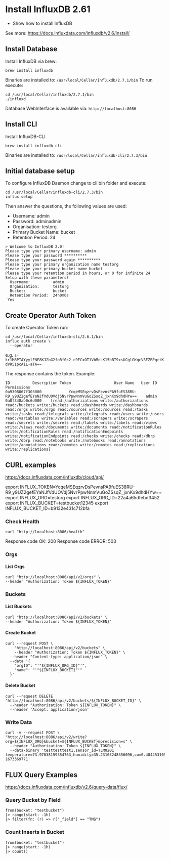 # Install InfluxDB 2.61

- Show how to install InfluxDB

See more: https://docs.influxdata.com/influxdb/v2.6/install/

## Install Database

Install InfluxDB via brew:

```
brew install influxdb
```

Binaries are installed to: `/usr/local/Cellar/influxdb/2.7.1/bin`
To run execute:

```
cd /usr/local/Cellar/influxdb/2.7.1/bin
./influxd
```

Database WebInterface is available via: `http://localhost:8086`

## Install CLI

Install InfluxDB-CLI

```
brew install influxdb-cli
```

Binaries are installed to: `/usr/local/Cellar/influxdb-cli/2.7.3/bin`

## Initial database setup

To configure InfluxDB Daemon change to cli bin folder and execute:

```
cd /usr/local/Cellar/influxdb-cli/2.7.3/bin
influx setup
```

Then answer the questions, the following values are used:

- Username: admin
- Password: adminadmin
- Organisation: testorg
- Primary Bucket Name: bucket
- Retention Period: 24

```
> Welcome to InfluxDB 2.0!
Please type your primary username: admin
Please type your password **********
Please type your password again **********
Please type your primary organization name testorg
Please type your primary bucket name bucket
Please type your retention period in hours, or 0 for infinite 24
Setup with these parameters?
  Username:          admin
  Organization:      testorg
  Bucket:            bucket
  Retention Period:  24h0m0s
 Yes
```

## Create Operator Auth Token

To create Operator Token run:

```
cd /usr/local/Cellar/influxdb-cli/2.6.1/bin
influx auth create \
  --operator
```

e.g. `s-kr1M8PTAYyylFNE8KJ2bG2foRf0c2_c9ECxOT1VbMeLK15bBT9xsUCglGKqcVSEZBPqrtKdVR5IpcA1L-aTA==`

The response contains the token.
Example:

```
ID			Description	Token					User Name	User ID			Permissions
0a9308067f303000			YcqeMSEqzrvDsPevnsPA9fuES38RU-R9_y9UZ2gefEYaNJfVdUOVdj5NvrPpwNnmVuGoZSsqZ_jxnKx9dhdHYw==	admin		0a8f348ab0c6d000	[read:/authorizations write:/authorizations read:/buckets write:/buckets read:/dashboards write:/dashboards read:/orgs write:/orgs read:/sources write:/sources read:/tasks write:/tasks read:/telegrafs write:/telegrafs read:/users write:/users read:/variables write:/variables read:/scrapers write:/scrapers read:/secrets write:/secrets read:/labels write:/labels read:/views write:/views read:/documents write:/documents read:/notificationRules write:/notificationRules read:/notificationEndpoints write:/notificationEndpoints read:/checks write:/checks read:/dbrp write:/dbrp read:/notebooks write:/notebooks read:/annotations write:/annotations read:/remotes write:/remotes read:/replications write:/replications]
```

## CURL examples

https://docs.influxdata.com/influxdb/cloud/api/

export INFLUX_TOKEN=YcqeMSEqzrvDsPevnsPA9fuES38RU-R9_y9UZ2gefEYaNJfVdUOVdj5NvrPpwNnmVuGoZSsqZ_jxnKx9dhdHYw==
export INFLUX_ORG=testorg
export INFLUX_ORG_ID=22a4a65dfebd3452
export INFLUX_BUCKET=testbucket12345
export INFLUX_BUCKET_ID=b9132e431c712bfa

### Check Health

```
curl "http://localhost:8086/health"
```

Response code OK: 200
Response code ERROR: 503

### Orgs

#### List Orgs

```
curl "http://localhost:8086/api/v2/orgs" \
--header "Authorization: Token ${INFLUX_TOKEN}"
```

### Buckets

#### List Buckets

```
curl "http://localhost:8086/api/v2/buckets" \
--header "Authorization: Token ${INFLUX_TOKEN}"
```

#### Create Bucket

```
curl --request POST \
	"http://localhost:8086/api/v2/buckets" \
	--header "Authorization: Token ${INFLUX_TOKEN}" \
  --header "Content-type: application/json" \
  --data '{
    "orgID": "'"${INFLUX_ORG_ID}"'",
    "name": "'"${INFLUX_BUCKET}"'"
  }'
```

#### Delete Bucket

```
curl --request DELETE "http://localhost:8086/api/v2/buckets/${INFLUX_BUCKET_ID}" \
  --header "Authorization: Token ${INFLUX_TOKEN}" \
  --header 'Accept: application/json'
```

### Write Data

```
curl -v --request POST \
"http://localhost:8086/api/v2/write?org=${INFLUX_ORG}&bucket=${INFLUX_BUCKET}&precision=s" \
  --header "Authorization: Token ${INFLUX_TOKEN}" \
  --data-binary 'testtesttest1,sensor_id=TLM0201 temperature=73.97038159354763,humidity=35.23103248356096,co=0.48445310567793615 1673369771'
```

## FLUX Query Examples

https://docs.influxdata.com/influxdb/v2.6/query-data/flux/

### Query Bucket by Field

```
from(bucket: "testbucket")
|> range(start: -1h)
|> filter(fn: (r) => r["_field"] == "TMG")
```

### Count Inserts in Bucket

```
from(bucket: "testbucket")
|> range(start: -1h)
|> count()
```


